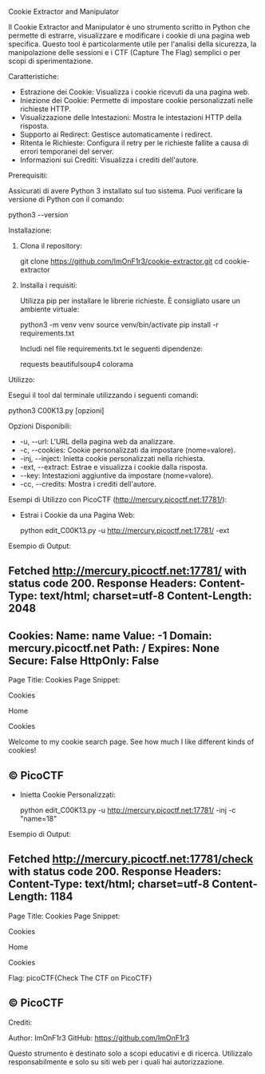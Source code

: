 Cookie Extractor and Manipulator

Il Cookie Extractor and Manipulator è uno strumento scritto in Python che permette di estrarre, visualizzare e modificare i cookie di una pagina web specifica. Questo tool è particolarmente utile per l'analisi della sicurezza, la manipolazione delle sessioni e i CTF (Capture The Flag) semplici o per scopi di sperimentazione.

Caratteristiche:

- Estrazione dei Cookie: Visualizza i cookie ricevuti da una pagina web.
- Iniezione dei Cookie: Permette di impostare cookie personalizzati nelle richieste HTTP.
- Visualizzazione delle Intestazioni: Mostra le intestazioni HTTP della risposta.
- Supporto ai Redirect: Gestisce automaticamente i redirect.
- Ritenta le Richieste: Configura il retry per le richieste fallite a causa di errori temporanei del server.
- Informazioni sui Crediti: Visualizza i crediti dell'autore.

Prerequisiti:

Assicurati di avere Python 3 installato sul tuo sistema. Puoi verificare la versione di Python con il comando:

python3 --version

Installazione:

1. Clona il repository:

   git clone https://github.com/ImOnF1r3/cookie-extractor.git
   cd cookie-extractor

2. Installa i requisiti:

   Utilizza pip per installare le librerie richieste. È consigliato usare un ambiente virtuale:

   python3 -m venv venv
   source venv/bin/activate
   pip install -r requirements.txt

   Includi nel file requirements.txt le seguenti dipendenze:

   requests
   beautifulsoup4
   colorama

Utilizzo:

Esegui il tool dal terminale utilizzando i seguenti comandi:

python3 C00K13.py [opzioni]

Opzioni Disponibili:

- -u, --url: L'URL della pagina web da analizzare.
- -c, --cookies: Cookie personalizzati da impostare (nome=valore).
- -inj, --inject: Inietta cookie personalizzati nella richiesta.
- -ext, --extract: Estrae e visualizza i cookie dalla risposta.
- --key: Intestazioni aggiuntive da impostare (nome=valore).
- -cc, --credits: Mostra i crediti dell'autore.

Esempi di Utilizzo con PicoCTF (http://mercury.picoctf.net:17781/):

- Estrai i Cookie da una Pagina Web:

  python edit_C00K13.py -u http://mercury.picoctf.net:17781/ -ext

Esempio di Output:

Fetched http://mercury.picoctf.net:17781/ with status code 200.
Response Headers:
Content-Type: text/html; charset=utf-8
Content-Length: 2048
----------------------------------------
Cookies:
Name: name
Value: -1
Domain: mercury.picoctf.net
Path: /
Expires: None
Secure: False
HttpOnly: False
----------------------------------------
Page Title: Cookies
Page Snippet:

Cookies

Home

Cookies

Welcome to my cookie search page. See how much I like different kinds of cookies!

© PicoCTF
----------------------------------------

- Inietta Cookie Personalizzati:

  python edit_C00K13.py -u http://mercury.picoctf.net:17781/ -inj -c "name=18"

Esempio di Output:

Fetched http://mercury.picoctf.net:17781/check with status code 200.
Response Headers:
Content-Type: text/html; charset=utf-8
Content-Length: 1184
----------------------------------------
Page Title: Cookies
Page Snippet:

Cookies

Home

Cookies

Flag: picoCTF{Check The CTF on PicoCTF}

© PicoCTF
----------------------------------------

Crediti:

Author: ImOnF1r3
GitHub: https://github.com/ImOnF1r3

Questo strumento è destinato solo a scopi educativi e di ricerca. Utilizzalo responsabilmente e solo su siti web per i quali hai autorizzazione.
